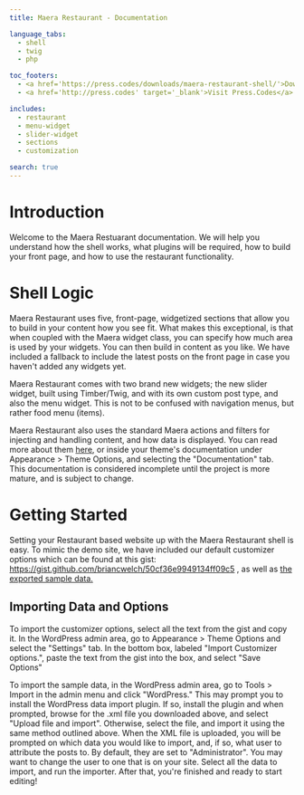 ```yaml
---
title: Maera Restaurant - Documentation

language_tabs:
  - shell
  - twig
  - php

toc_footers:
  - <a href='https://press.codes/downloads/maera-restaurant-shell/'>Download the Restaurant Shell</a>
  - <a href='http://press.codes' target='_blank'>Visit Press.Codes</a>

includes:
  - restaurant
  - menu-widget
  - slider-widget
  - sections
  - customization

search: true
---
```


# Introduction
Welcome to the Maera Restuarant documentation.  We will help you understand how the shell works, what plugins will be required,
how to build your front page, and how to use the restaurant functionality.

# Shell Logic
Maera Restaurant uses five, front-page, widgetized sections that allow you to build in your content how you see fit.  What makes
this exceptional, is that when coupled with the Maera widget class, you can specify how much area is used by your widgets.  You can then build in content as you like.   We have included a fallback to include the latest posts on the front page in case you haven't added any widgets yet.

Maera Restaurant comes with two brand new widgets; the new slider widget, built using Timber/Twig, and with its own custom post type, and also the menu widget.  This is not to be confused with navigation menus, but rather food menu (items).

<aside class="notice">Maera Restaurant also uses the standard Maera actions and filters for injecting and handling content, and how data is displayed.  You can read more about them <a href="https://github.com/presscodes/maera/wiki" target="_blank">here</a>, or inside your theme's documentation under Appearance > Theme Options, and selecting the "Documentation" tab.</aside>

<aside class="warning">This documentation is considered incomplete until the project is more mature, and is subject to change.</aside>

# Getting Started
Setting your Restaurant based website up with the Maera Restaurant shell is easy.  To mimic the demo site, we have included our default customizer options which can be found at this gist: https://gist.github.com/briancwelch/50cf36e9949134ff09c5 , as well as <a href="https://www.dropbox.com/s/q6wehtc7m1yq7py/maera_restaurant_sample_data.xml?dl=0">the exported sample data.</a>

## Importing Data and Options
To import the customizer options, select all the text from the gist and copy it.  In the WordPress admin area, go to Appearance > Theme Options and select the "Settings" tab.  In the bottom box, labeled "Import Customizer options.", paste the text from the gist into the box, and select "Save Options"

To import the sample data, in the WordPress admin area, go to Tools > Import in the admin menu and click "WordPress."  This may prompt you to install the WordPress data import plugin.  If so, install the plugin and when prompted, browse for the .xml file you downloaded above, and select "Upload file and import".  Otherwise, select the file, and import it using the same method outlined above.  When the XML file is uploaded, you will be prompted on which data you would like to import, and, if so, what user to attribute the posts to.  By default, they are set to "Administrator".  You may want to change the user to one that is on your site.  Select all the data to import, and run the importer.  After that, you're finished and ready to start editing!
